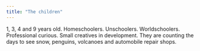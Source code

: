 ```yaml
---
title: "The children"
---
```

1, 3, 4 and 9 years old. Homeschoolers. Unschoolers. Worldschoolers. Professional curious. Small creatives in development. They are counting the days to see snow, penguins, volcanoes and automobile repair shops.

